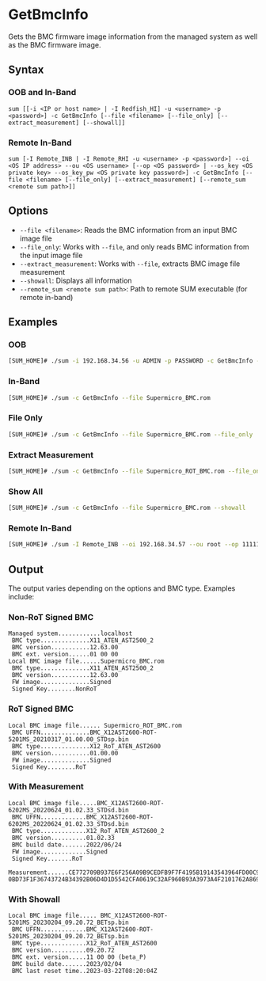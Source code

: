 # GetBmcInfo

Gets the BMC firmware image information from the managed system as well as the BMC firmware image.

## Syntax

### OOB and In-Band
```
sum [[-i <IP or host name> | -I Redfish_HI] -u <username> -p <password>] -c GetBmcInfo [--file <filename> [--file_only] [--extract_measurement] [--showall]]
```

### Remote In-Band
```
sum [-I Remote_INB | -I Remote_RHI -u <username> -p <password>] --oi <OS IP address> --ou <OS username> [--op <OS password> | --os_key <OS private key> --os_key_pw <OS private key password>] -c GetBmcInfo [--file <filename> [--file_only] [--extract_measurement] [--remote_sum <remote sum path>]]
```

## Options

- `--file <filename>`: Reads the BMC information from an input BMC image file
- `--file_only`: Works with `--file`, and only reads BMC information from the input image file
- `--extract_measurement`: Works with `--file`, extracts BMC image file measurement
- `--showall`: Displays all information
- `--remote_sum <remote sum path>`: Path to remote SUM executable (for remote in-band)

## Examples

### OOB
```bash
[SUM_HOME]# ./sum -i 192.168.34.56 -u ADMIN -p PASSWORD -c GetBmcInfo --file Supermicro_BMC.rom
```

### In-Band
```bash
[SUM_HOME]# ./sum -c GetBmcInfo --file Supermicro_BMC.rom
```

### File Only
```bash
[SUM_HOME]# ./sum -c GetBmcInfo --file Supermicro_BMC.rom --file_only
```

### Extract Measurement
```bash
[SUM_HOME]# ./sum -c GetBmcInfo --file Supermicro_ROT_BMC.rom --file_only --extract_measurement
```

### Show All
```bash
[SUM_HOME]# ./sum -c GetBmcInfo --file Supermicro_BMC.rom --showall
```

### Remote In-Band
```bash
[SUM_HOME]# ./sum -I Remote_INB --oi 192.168.34.57 --ou root --op 111111 -c GetBmcInfo --file Supermicro_BMC.rom
```

## Output

The output varies depending on the options and BMC type. Examples include:

### Non-RoT Signed BMC
```
Managed system............localhost
 BMC type..............X11_ATEN_AST2500_2
 BMC version...........12.63.00
 BMC ext. version......01 00 00
Local BMC image file......Supermicro_BMC.rom
 BMC type..............X11_ATEN_AST2500_2
 BMC version...........12.63.00
 FW image..............Signed
 Signed Key........NonRoT
```

### RoT Signed BMC
```
Local BMC image file...... Supermicro_ROT_BMC.rom
 BMC UFFN..............BMC_X12AST2600-ROT-5201MS_20210317_01.00.00_STDsp.bin
 BMC type..............X12_RoT_ATEN_AST2600
 BMC version...........01.00.00
 FW image..............Signed
 Signed Key........RoT
```

### With Measurement
```
Local BMC image file.....BMC_X12AST2600-ROT-6202MS_20220624_01.02.33_STDsd.bin
 BMC UFFN.............BMC_X12AST2600-ROT-6202MS_20220624_01.02.33_STDsd.bin
 BMC type.............X12_RoT_ATEN_AST2600_2
 BMC version..........01.02.33
 BMC build date.......2022/06/24
 FW image.............Signed
 Signed Key.......RoT
 Measurement......CE772709B937E6F256A09B9CEDFB9F7F4195B19143543964FD00C90
0BD73F1F36743724B34392B06D4D1D5542CFA0619C32AF960B93A3973A4F2101762A8698D
```

### With Showall
```
Local BMC image file..... BMC_X12AST2600-ROT-5201MS_20230204_09.20.72_BETsp.bin
 BMC UFFN.............BMC_X12AST2600-ROT-5201MS_20230204_09.20.72_BETsp.bin
 BMC type.............X12_RoT_ATEN_AST2600
 BMC version..........09.20.72
 BMC ext. version.....11 00 00 (beta_P)
 BMC build date.......2023/02/04
 BMC last reset time..2023-03-22T08:20:04Z
```
